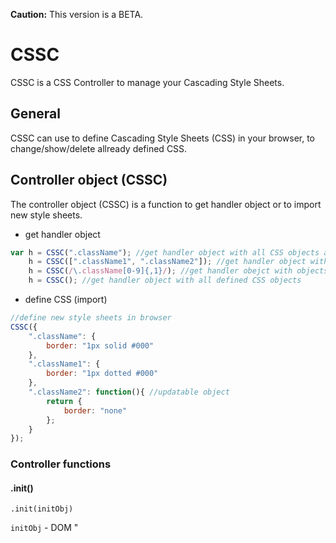 **Caution:** This version is a BETA.

# CSSC
CSSC is a CSS Controller to manage your Cascading Style Sheets.

## General
CSSC can use to define Cascading Style Sheets (CSS) in your browser, to change/show/delete allready defined CSS.



## Controller object (CSSC)
The controller object (CSSC) is a function to get handler object or to import new style sheets.

* get handler object
```javascript
var h = CSSC(".className"); //get handler object with all CSS objects are defined as .className
    h = CSSC([".className1", ".className2"]); //get handler object with .className1 and .className2
    h = CSSC(/\.className[0-9]{,1}/); //get handler obejct with objects matched to regular expression
    h = CSSC(); //get handler object with all defined CSS objects
```
* define CSS (import)
```javascript
//define new style sheets in browser
CSSC({
    ".className": {
        border: "1px solid #000"
    },
    ".className1": {
        border: "1px dotted #000"
    },
    ".className2": function(){ //updatable object
        return {
            border: "none"
        };
    }
});
```

### Controller functions

#### .init()
```
.init(initObj)
```
`initObj` - DOM "<style>" element, StyleSheet object or Array containing it.

```javascript
// init all defined CSS rules in 
// '<style id="style-sheet">...</style>' element
CSSC.init(document.getElementById("style-sheet")); 

// init all CSS rules in all 
// '<style>...</style>' elements
CSSC.init(document.querySelectorAll("style")); 
``` 


#### .import()
```
.import(importObj)
```
`importObj` - a object with style sheets

```javascript
var importObj = {
    body: {
        margin: 1
    },
    p: {
        width: 500,
        margin: "auto",
        "span.first": { // generate CSS rule "p span.first"
            "font-size": 25
        },
        "@media screen and (max-width: 500px)": { // generate media rule with "p" rule
            width: "100%"
        }
    },
    ".updatable": function(){ // generate updatable class
        return {
            'font-size': 10 + (Math.random() * 10),
        };
    }
};

CSSC.import(importObj); //alternativ can use simply CSSC(importObj);
``` 


#### .update()
```
.update([selector])
```
`selector` *(optional)* - a selector as String or RegEx or Array of Strings

```javascript
CSSC.update(); // update all CSS rules which were defined through functions
// or
CSSC.update(".updatable"); // update CSS rule .updatable when it was defined through function
``` 


#### .export()
```
.export([exportType])
```
`exportType` *(optional)* - String with export type (default: "object")
* *`"css"` - export as CSS String*
* *`"min"` - export as minified CSS String* 
* *`"obj"` - export as JS-Object*
* *`"object"` - the same as "obj"*
* *`"objNMD"` - export as not multidimensional object*
* *`"array"` - export as array*

#### .parse()
#### .new()

#### .defineConf()
#### .setConf()
#### .getConf()
#### .defineVars()
#### .addVars()
#### .getVars()
